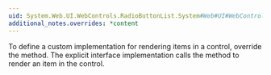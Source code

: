 ```yaml
---
uid: System.Web.UI.WebControls.RadioButtonList.System#Web#UI#WebControls#IRepeatInfoUser#RenderItem(System.Web.UI.WebControls.ListItemType,System.Int32,System.Web.UI.WebControls.RepeatInfo,System.Web.UI.HtmlTextWriter)
additional_notes.overrides: *content
---
```


<p>To define a custom implementation for rendering items in a <xref href="System.Web.UI.WebControls.RadioButtonList"></xref> control, override the <xref href="System.Web.UI.WebControls.RadioButtonList.RenderItem(System.Web.UI.WebControls.ListItemType,System.Int32,System.Web.UI.WebControls.RepeatInfo,System.Web.UI.HtmlTextWriter)"></xref> method. The explicit interface implementation calls the <xref href="System.Web.UI.WebControls.RadioButtonList.RenderItem(System.Web.UI.WebControls.ListItemType,System.Int32,System.Web.UI.WebControls.RepeatInfo,System.Web.UI.HtmlTextWriter)"></xref> method to render an item in the control.</p>


